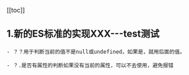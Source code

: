 [[toc]]


## 1.新的ES标准的实现XXX---test测试
~~~
- ？？用于判断当前的值不是null或undefined，如果是，就用后面的值。

- ？.是否有属性的判断如果没有当前的属性，可以不去使用，避免报错
~~~